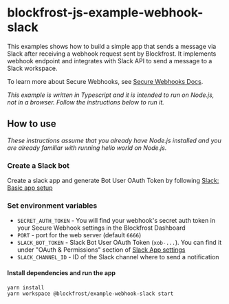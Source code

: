 # blockfrost-js-example-webhook-slack

This examples shows how to build a simple app that sends a message via Slack after receiving a webhook request sent by Blockfrost. It implements webhook endpoint and integrates with Slack API to send a message to a Slack workspace.

To learn more about Secure Webhooks, see [Secure Webhooks Docs](https://blockfrost.dev/docs/start-building/webhooks/).

_This example is written in Typescript and it is intended to run on Node.js, not in a browser. Follow the instructions below to run it._

## How to use

_These instructions assume that you already have Node.js installed and you are already familiar with running hello world on Node.js._

### Create a Slack bot

Create a slack app and generate Bot User OAuth Token by following [Slack: Basic app setup](https://api.slack.com/authentication/basics)

### Set environment variables

- `SECRET_AUTH_TOKEN` - You will find your webhook's secret auth token in your Secure Webhook settings in the Blockfrost Dashboard
- `PORT` - port for the web server (default `6666`)
- `SLACK_BOT_TOKEN` - Slack Bot User OAuth Token (`xob-...`). You can find it under "OAuth & Permissions" section of [Slack App settings](https://api.slack.com/apps/)
- `SLACK_CHANNEL_ID` - ID of the Slack channel where to send a notification

#### Install dependencies and run the app

```
yarn install
yarn workspace @blockfrost/example-webhook-slack start
```

